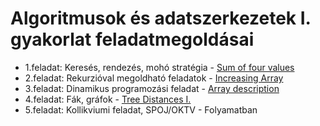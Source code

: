# Algoritmusok és adatszerkezetek I. gyakorlat feladatmegoldásai
* 1.feladat: Keresés, rendezés, mohó stratégia - [Sum of four values](https://github.com/LaszloHerczeg/Algoritmusok--es-adatszerkezetek-I./tree/main/1.feladat)
* 2.feladat: Rekurzióval megoldható feladatok - [Increasing Array](https://github.com/LaszloHerczeg/Algoritmusok-es-adatszerkezetek-I./tree/main/2.feladat)
* 3.feladat: Dinamikus programozási feladat - [Array description](https://github.com/LaszloHerczeg/Algoritmusok-es-adatszerkezetek-I./tree/main/3.feladat)
* 4.feladat: Fák, gráfok - [Tree Distances I.](https://github.com/LaszloHerczeg/Algoritmusok-es-adatszerkezetek-I./tree/main/4.feladat)
* 5.feladat: Kollikviumi feladat, SPOJ/OKTV - Folyamatban
